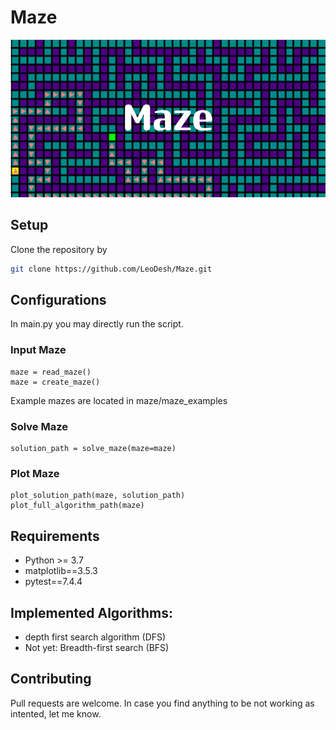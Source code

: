 # Maze

![maze logo](img/Maze.png)


## Setup

Clone the repository by 
```bash
git clone https://github.com/LeoDesh/Maze.git
```

## Configurations

In main.py you may directly run the script.

### Input Maze
```
maze = read_maze()
maze = create_maze()
```

Example mazes are located in maze/maze_examples

### Solve Maze
```
solution_path = solve_maze(maze=maze)
```

### Plot Maze
```
plot_solution_path(maze, solution_path)
plot_full_algorithm_path(maze)
```

## Requirements

- Python >= 3.7
- matplotlib==3.5.3
- pytest==7.4.4


## Implemented Algorithms:
- depth first search algorithm (DFS)
- Not yet: Breadth-first search (BFS) 


## Contributing

Pull requests are welcome. In case you find anything to be not working as intented, let me know.